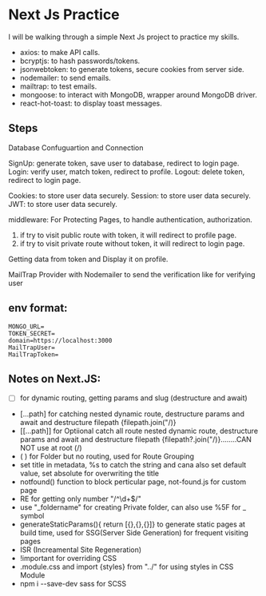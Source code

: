# Next Js Practice
I will be walking through a simple Next Js project to practice my skills.

- axios: to make API calls.
- bcryptjs: to hash passwords/tokens.
- jsonwebtoken: to generate tokens, secure cookies from server side.
- nodemailer: to send emails.
- mailtrap: to test emails.
- mongoose: to interact with MongoDB, wrapper around MongoDB driver.
- react-hot-toast: to display toast messages.


## Steps
Database Confuguartion and Connection

SignUp: generate token, save user to database, redirect to login page.
Login: verify user, match token, redirect to profile.
Logout: delete token, redirect to login page.

Cookies: to store user data securely.
Session: to store user data securely.
JWT: to store user data securely.

middleware: For Protecting Pages, to handle authentication, authorization.
1) if try to visit public route with token, it will redirect to profile page.
2) if try to visit private route without token, it will redirect to login page.

Getting data from token and Display it on profile.

MailTrap Provider with Nodemailer to send the verification like for verifying user


## env format:
```
MONGO_URL= 
TOKEN_SECRET= 
domain=https://localhost:3000
MailTrapUser=
MailTrapToken=
```

## Notes on Next.JS:
- [ ] for dynamic routing, getting params and slug (destructure and await)
- [...path] for catching nested dynamic route, destructure params and await and destructure filepath {filepath.join("/)}
- [[...path]] for Optiional catch all route nested dynamic route, destructure params and await and destructure filepath {filepath?.join("/)}........CAN NOT use at root (/)
- ( ) for Folder but no routing, used for Route Grouping 
- set title in metadata, %s to catch the string and cana also set default value, set absolute for overwriting the title
- notfound() function to block perticular page, not-found.js for custom page
- RE for getting only number "/^\d+$/"
- use "_foldername" for creating Private folder, can also use %5F for _ symbol
- generateStaticParams(){ return [{},{},{}]} to generate static pages at build time, used for SSG(Server Side Generation) for frequent visiting pages
- ISR (Increamental Site Regeneration)
- !important for overriding CSS
- .module.css and import {styles} from "../" for using styles in CSS Module
- npm i --save-dev sass for SCSS 